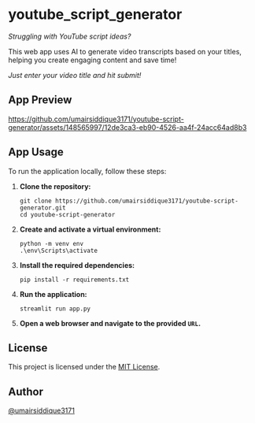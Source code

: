 # youtube_script_generator

*Struggling with YouTube script ideas?*

This web app uses AI to generate video transcripts based on your titles, helping you create engaging content and save time!

*Just enter your video title and hit submit!*

## App Preview
https://github.com/umairsiddique3171/youtube-script-generator/assets/148565997/12de3ca3-eb90-4526-aa4f-24acc64ad8b3

## App Usage
To run the application locally, follow these steps:

1. **Clone the repository:**
   ```
   git clone https://github.com/umairsiddique3171/youtube-script-generator.git
   cd youtube-script-generator
   ```
2. **Create and activate a virtual environment:**
   ```
   python -m venv env
   .\env\Scripts\activate
   ```
3. **Install the required dependencies:**

   ```
   pip install -r requirements.txt
   ```
4. **Run the application:**
   ```
   streamlit run app.py
   ```
5. **Open a web browser and navigate to the provided ``URL``.**

## License

This project is licensed under the [MIT License](https://github.com/umairsiddique3171/youtube-script-generator/blob/main/LICENSE).

## Author 
[@umairsiddique3171](https://github.com/umairsiddique3171)